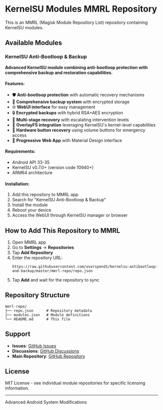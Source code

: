 # KernelSU Modules MMRL Repository

This is an MMRL (Magisk Module Repository List) repository containing KernelSU modules.

## Available Modules

### KernelSU Anti-Bootloop & Backup

**Advanced KernelSU module combining anti-bootloop protection with comprehensive backup and restoration capabilities.**

#### Features:
- 🛡️ **Anti-bootloop protection** with automatic recovery mechanisms
- 💾 **Comprehensive backup system** with encrypted storage
- 🌐 **WebUI interface** for easy management
- 🔒 **Encrypted backups** with hybrid RSA+AES encryption
- 🔄 **Multi-stage recovery** with escalating intervention levels
- 📱 **OverlayFS integration** leveraging KernelSU's kernel-level capabilities
- 🔘 **Hardware button recovery** using volume buttons for emergency access
- 📱 **Progressive Web App** with Material Design interface

#### Requirements:
- Android API 33-35
- KernelSU v0.7.0+ (version code 10940+)
- ARM64 architecture

#### Installation:
1. Add this repository to MMRL app
2. Search for "KernelSU Anti-Bootloop & Backup"
3. Install the module
4. Reboot your device
5. Access the WebUI through KernelSU manager or browser

## How to Add This Repository to MMRL

1. Open MMRL app
2. Go to **Settings** → **Repositories**
3. Tap **Add Repository**
4. Enter the repository URL:
   ```
   https://raw.githubusercontent.com/overspend1/kernelsu-antibootloop-and-backup/master/mmrl-repo/repo.json
   ```
5. Tap **Add** and wait for the repository to sync

## Repository Structure

```
mmrl-repo/
├── repo.json      # Repository metadata
├── modules.json   # Module definitions
└── README.md      # This file
```

## Support

- **Issues**: [GitHub Issues](https://github.com/overspend1/kernelsu-antibootloop-and-backup/issues)
- **Discussions**: [GitHub Discussions](https://github.com/overspend1/kernelsu-antibootloop-and-backup/discussions)
- **Main Repository**: [GitHub Repository](https://github.com/overspend1/kernelsu-antibootloop-and-backup)

## License

MIT License - see individual module repositories for specific licensing information.

---

Advanced Android System Modifications